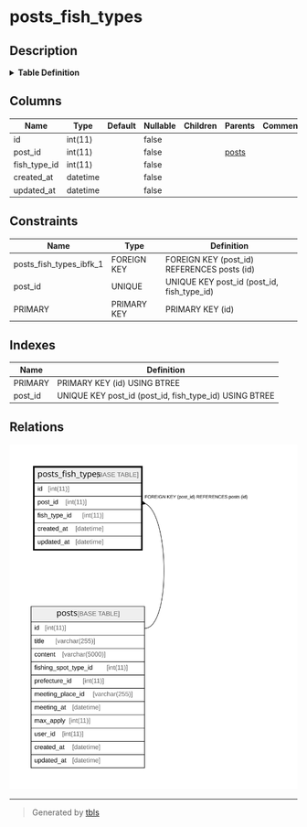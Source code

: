 # posts_fish_types

## Description

<details>
<summary><strong>Table Definition</strong></summary>

```sql
CREATE TABLE `posts_fish_types` (
  `id` int(11) NOT NULL AUTO_INCREMENT,
  `post_id` int(11) NOT NULL,
  `fish_type_id` int(11) NOT NULL,
  `created_at` datetime NOT NULL,
  `updated_at` datetime NOT NULL,
  PRIMARY KEY (`id`),
  UNIQUE KEY `post_id` (`post_id`,`fish_type_id`),
  CONSTRAINT `posts_fish_types_ibfk_1` FOREIGN KEY (`post_id`) REFERENCES `posts` (`id`) ON DELETE CASCADE
) ENGINE=InnoDB DEFAULT CHARSET=utf8mb4 COLLATE=utf8mb4_unicode_ci
```

</details>

## Columns

| Name | Type | Default | Nullable | Children | Parents | Comment |
| ---- | ---- | ------- | -------- | -------- | ------- | ------- |
| id | int(11) |  | false |  |  |  |
| post_id | int(11) |  | false |  | [posts](posts.md) |  |
| fish_type_id | int(11) |  | false |  |  |  |
| created_at | datetime |  | false |  |  |  |
| updated_at | datetime |  | false |  |  |  |

## Constraints

| Name | Type | Definition |
| ---- | ---- | ---------- |
| posts_fish_types_ibfk_1 | FOREIGN KEY | FOREIGN KEY (post_id) REFERENCES posts (id) |
| post_id | UNIQUE | UNIQUE KEY post_id (post_id, fish_type_id) |
| PRIMARY | PRIMARY KEY | PRIMARY KEY (id) |

## Indexes

| Name | Definition |
| ---- | ---------- |
| PRIMARY | PRIMARY KEY (id) USING BTREE |
| post_id | UNIQUE KEY post_id (post_id, fish_type_id) USING BTREE |

## Relations

![er](posts_fish_types.svg)

---

> Generated by [tbls](https://github.com/k1LoW/tbls)
